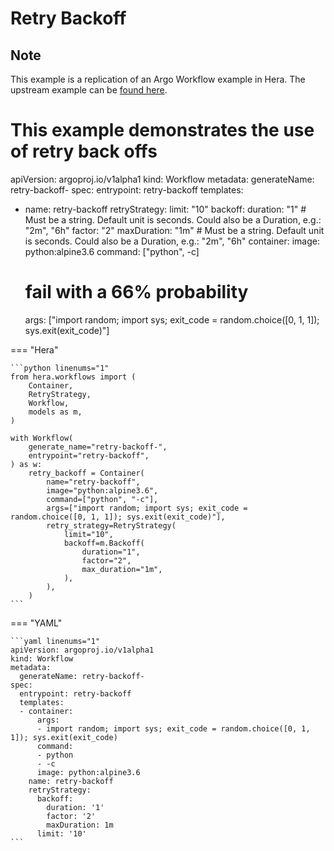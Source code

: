# Retry Backoff

## Note

This example is a replication of an Argo Workflow example in Hera.
The upstream example can be [found here](https://github.com/argoproj/argo-workflows/blob/main/examples/retry-backoff.yaml).

# This example demonstrates the use of retry back offs
apiVersion: argoproj.io/v1alpha1
kind: Workflow
metadata:
  generateName: retry-backoff-
spec:
  entrypoint: retry-backoff
  templates:
  - name: retry-backoff
    retryStrategy:
      limit: "10"
      backoff:
        duration: "1"       # Must be a string. Default unit is seconds. Could also be a Duration, e.g.: "2m", "6h"
        factor: "2"
        maxDuration: "1m" # Must be a string. Default unit is seconds. Could also be a Duration, e.g.: "2m", "6h"
    container:
      image: python:alpine3.6
      command: ["python", -c]
      # fail with a 66% probability
      args: ["import random; import sys; exit_code = random.choice([0, 1, 1]); sys.exit(exit_code)"]


=== "Hera"

    ```python linenums="1"
    from hera.workflows import (
        Container,
        RetryStrategy,
        Workflow,
        models as m,
    )

    with Workflow(
        generate_name="retry-backoff-",
        entrypoint="retry-backoff",
    ) as w:
        retry_backoff = Container(
            name="retry-backoff",
            image="python:alpine3.6",
            command=["python", "-c"],
            args=["import random; import sys; exit_code = random.choice([0, 1, 1]); sys.exit(exit_code)"],
            retry_strategy=RetryStrategy(
                limit="10",
                backoff=m.Backoff(
                    duration="1",
                    factor="2",
                    max_duration="1m",
                ),
            ),
        )
    ```

=== "YAML"

    ```yaml linenums="1"
    apiVersion: argoproj.io/v1alpha1
    kind: Workflow
    metadata:
      generateName: retry-backoff-
    spec:
      entrypoint: retry-backoff
      templates:
      - container:
          args:
          - import random; import sys; exit_code = random.choice([0, 1, 1]); sys.exit(exit_code)
          command:
          - python
          - -c
          image: python:alpine3.6
        name: retry-backoff
        retryStrategy:
          backoff:
            duration: '1'
            factor: '2'
            maxDuration: 1m
          limit: '10'
    ```

